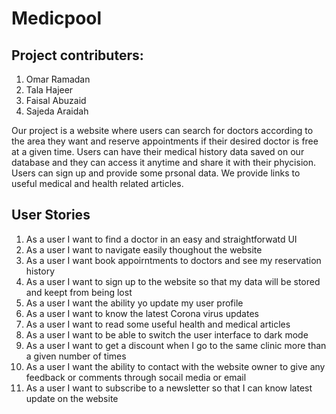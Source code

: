 # Medicpool

## Project contributers:

1. Omar Ramadan 
2. Tala Hajeer
3. Faisal Abuzaid
4. Sajeda Araidah

Our project is a website where users can search for doctors according to the area they want and reserve appointments if their desired doctor is free at a given time. Users can have their medical history data saved on our database and they can access it anytime and share it with their phycision. Users can sign up and provide some prsonal data. We provide links to useful medical and health related articles.

## User Stories

1. As a user I want to find a doctor in an easy and straightforwatd UI
2. As a user I want to navigate easily thoughout the website
3. As a user I want book appoirntments to doctors and see my reservation history
4. As a user I want to sign up to the website so that my data will be stored and keept from being lost
5. As a user I want the ability yo update my user profile
6. As a user I want to know the latest Corona virus updates
7. As a user I want to read some useful health and medical articles
8. As a user I want to be able to switch the user interface to dark mode
9. As a user I want to get a discount when I go to the same clinic more than a given number of times
10. As a user I want the ability to contact with the website owner to give any feedback or comments through socail media or email
11. As a user I want to subscribe to a newsletter so that I can know latest update on the website 

